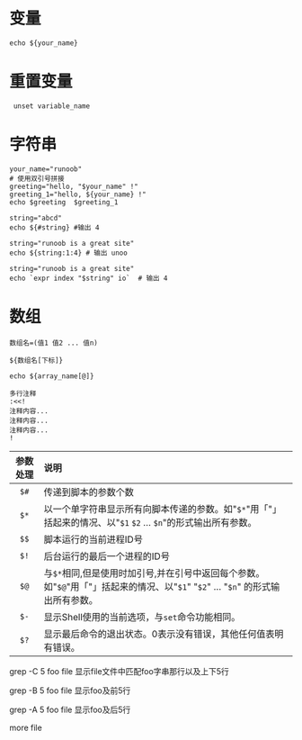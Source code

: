 
# 变量


```shell
echo ${your_name}
```

#  重置变量


```shell
 unset variable_name
```


# 字符串

```shell
your_name="runoob"
# 使用双引号拼接
greeting="hello, "$your_name" !"
greeting_1="hello, ${your_name} !"
echo $greeting  $greeting_1
```

```shell
string="abcd"
echo ${#string} #输出 4

string="runoob is a great site"
echo ${string:1:4} # 输出 unoo

string="runoob is a great site"
echo `expr index "$string" io`  # 输出 4
```

# 数组

```shell
数组名=(值1 值2 ... 值n)

${数组名[下标]}

echo ${array_name[@]}
```
```
多行注释
:<<!
注释内容...
注释内容...
注释内容...
!

```

|参数处理|	说明|
|:---:|:----|
|`$#`	|传递到脚本的参数个数
|`$*`	|以一个单字符串显示所有向脚本传递的参数。如"`$*`"用「"」括起来的情况、以"`$1` `$2` … `$n`"的形式输出所有参数。
|`$$`	|脚本运行的当前进程ID号
|`$!`	|后台运行的最后一个进程的ID号
|`$@`	|与`$*`相同,但是使用时加引号,并在引号中返回每个参数。如"`$@`"用「"」括起来的情况、以"`$1`" "`$2`" … "`$n`" 的形式输出所有参数。
|`$-`	|显示Shell使用的当前选项，与`set`命令功能相同。
|`$?`	|显示最后命令的退出状态。0表示没有错误，其他任何值表明有错误。

grep -C 5 foo file  显示file文件中匹配foo字串那行以及上下5行

grep -B 5 foo file  显示foo及前5行

grep -A 5 foo file  显示foo及后5行

more file